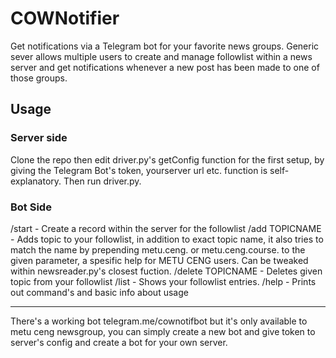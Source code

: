 # COWNotifier
Get notifications via a Telegram bot for your favorite news groups.
Generic sever allows multiple users to create and manage followlist
within a news server and get notifications whenever a new post has
been made to one of those groups.

## Usage
### Server side
Clone the repo then edit driver.py's getConfig function for the first
setup, by giving the Telegram Bot's token, yourserver url etc. function
is self-explanatory. Then run driver.py.

### Bot Side
/start - Create a record within the server for the followlist
/add TOPICNAME - Adds topic to your followlist, in addition to exact
				 topic name, it also tries to match the name by prepending
				 metu.ceng. or metu.ceng.course. to the given parameter,
				 a spesific help for METU CENG users. Can be tweaked within
				 newsreader.py's closest fuction.
/delete TOPICNAME - Deletes given topic from your followlist
/list - Shows your followlist entries.
/help - Prints out command's and basic info about usage

---
There's a working bot telegram.me/cownotifbot but it's only available to
metu ceng newsgroup, you can simply create a new bot and give token to
server's config and create a bot for your own server.
